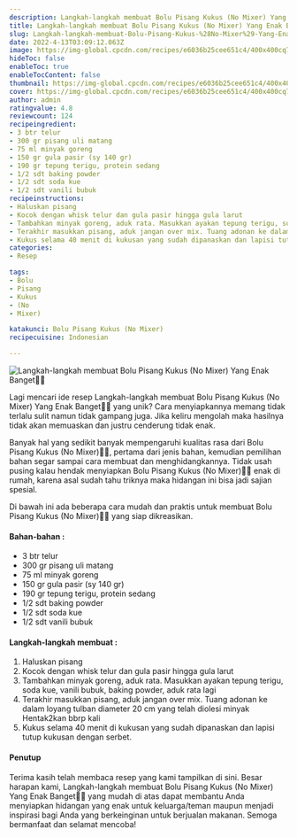 ```yaml
---
description: Langkah-langkah membuat Bolu Pisang Kukus (No Mixer) Yang Enak Banget"
title: Langkah-langkah membuat Bolu Pisang Kukus (No Mixer) Yang Enak Banget
slug: Langkah-langkah-membuat-Bolu-Pisang-Kukus-%28No-Mixer%29-Yang-Enak-Banget
date: 2022-4-13T03:09:12.063Z
image: https://img-global.cpcdn.com/recipes/e6036b25cee651c4/400x400cq70/photo.jpg
hideToc: false
enableToc: true
enableTocContent: false
thumbnail: https://img-global.cpcdn.com/recipes/e6036b25cee651c4/400x400cq70/photo.jpg
cover: https://img-global.cpcdn.com/recipes/e6036b25cee651c4/400x400cq70/photo.jpg
author: admin
ratingvalue: 4.8
reviewcount: 124
recipeingredient:
- 3 btr telur
- 300 gr pisang uli matang
- 75 ml minyak goreng
- 150 gr gula pasir (sy 140 gr)
- 190 gr tepung terigu, protein sedang
- 1/2 sdt baking powder
- 1/2 sdt soda kue
- 1/2 sdt vanili bubuk
recipeinstructions:
- Haluskan pisang
- Kocok dengan whisk telur dan gula pasir hingga gula larut
- Tambahkan minyak goreng, aduk rata. Masukkan ayakan tepung terigu, soda kue, vanili bubuk, baking powder, aduk rata lagi
- Terakhir masukkan pisang, aduk jangan over mix. Tuang adonan ke dalam loyang tulban diameter 20 cm yang telah diolesi minyak Hentak2kan bbrp kali
- Kukus selama 40 menit di kukusan yang sudah dipanaskan dan lapisi tutup kukusan dengan serbet.
categories:
- Resep

tags:
- Bolu
- Pisang
- Kukus
- (No
- Mixer)

katakunci: Bolu Pisang Kukus (No Mixer)
recipecuisine: Indonesian

---
```


![Langkah-langkah membuat Bolu Pisang Kukus (No Mixer) Yang Enak Banget👩‍🍳](https://img-global.cpcdn.com/recipes/e6036b25cee651c4/400x400cq70/photo.jpg)

Lagi mencari ide resep Langkah-langkah membuat Bolu Pisang Kukus (No Mixer) Yang Enak Banget👩‍🍳 yang unik? Cara menyiapkannya memang tidak terlalu sulit namun tidak gampang juga. Jika keliru mengolah maka hasilnya tidak akan memuaskan dan justru cenderung tidak enak.

Banyak hal yang sedikit banyak mempengaruhi kualitas rasa dari Bolu Pisang Kukus (No Mixer)👩‍🍳, pertama dari jenis bahan, kemudian pemilihan bahan segar sampai cara membuat dan menghidangkannya. Tidak usah pusing kalau hendak menyiapkan Bolu Pisang Kukus (No Mixer)👩‍🍳 enak di rumah, karena asal sudah tahu triknya maka hidangan ini bisa jadi sajian spesial.

Di bawah ini ada beberapa cara mudah dan praktis untuk membuat Bolu Pisang Kukus (No Mixer)👩‍🍳 yang siap dikreasikan.

<!--inarticleads1-->

#### Bahan-bahan :

- 3 btr telur
- 300 gr pisang uli matang
- 75 ml minyak goreng
- 150 gr gula pasir (sy 140 gr)
- 190 gr tepung terigu, protein sedang
- 1/2 sdt baking powder
- 1/2 sdt soda kue
- 1/2 sdt vanili bubuk

<!--inarticleads2-->

#### Langkah-langkah membuat :

1. Haluskan pisang
1. Kocok dengan whisk telur dan gula pasir hingga gula larut
1. Tambahkan minyak goreng, aduk rata. Masukkan ayakan tepung terigu, soda kue, vanili bubuk, baking powder, aduk rata lagi
1. Terakhir masukkan pisang, aduk jangan over mix. Tuang adonan ke dalam loyang tulban diameter 20 cm yang telah diolesi minyak Hentak2kan bbrp kali
1. Kukus selama 40 menit di kukusan yang sudah dipanaskan dan lapisi tutup kukusan dengan serbet.

#### Penutup

Terima kasih telah membaca resep yang kami tampilkan di sini. Besar harapan kami, Langkah-langkah membuat Bolu Pisang Kukus (No Mixer) Yang Enak Banget👩‍🍳 yang mudah di atas dapat membantu Anda menyiapkan hidangan yang enak untuk keluarga/teman maupun menjadi inspirasi bagi Anda yang berkeinginan untuk berjualan makanan. Semoga bermanfaat dan selamat mencoba!